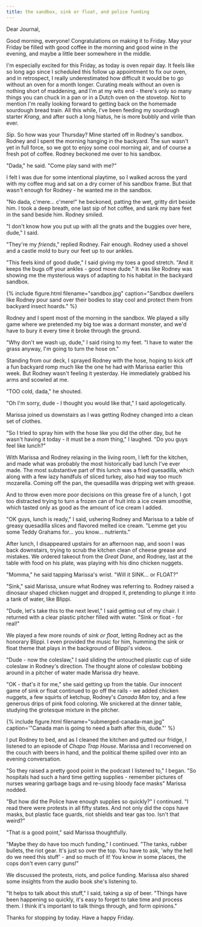```yaml
---
title: the sandbox, sink or float, and police funding
---
```


Dear Journal,

Good morning, everyone!  Congratulations on making it to Friday.  May
your Friday be filled with good coffee in the morning and good wine in
the evening, and maybe a little beer somewhere in the middle.

I'm especially excited for this Friday, as today is oven repair day.
It feels like so long ago since I scheduled this follow up appointment
to fix our oven, and in retrospect, I really underestimated how
difficult it would be to go without an oven for a month longer.
Curating meals without an oven is nothing short of maddening, and I'm
at my wits end - there's only so many things you can chuck in a pan or
in a Dutch oven on the stovetop.  Not to mention I'm really looking
forward to getting back on the homemade sourdough bread train.  All
this while, I've been feeding my sourdough starter _Krang_, and after
such a long hiatus, he is more bubbly and virile than ever.

_Sip_.  So how was your Thursday?  Mine started off in Rodney's
sandbox.  Rodney and I spent the morning hanging in the backyard.  The
sun wasn't yet in full force, so we got to enjoy some cool morning
air, and of course a fresh pot of coffee.  Rodney beckoned me over to
his sandbox.

"Dada," he said.  "Come play sand with me?"

I felt I was due for some intentional playtime, so I walked across the
yard with my coffee mug and sat on a dry corner of his sandbox frame.
But that wasn't enough for Rodney - he wanted me _in_ the sandbox.

"No dada, c'mere... c'mere!" he beckoned, patting the wet, gritty dirt
beside him.  I took a deep breath, one last sip of hot coffee, and
sank my bare feet in the sand beside him.  Rodney smiled.

"I don't know how you put up with all the gnats and the buggies over
here, dude," I said.

"They're my _friends_," replied Rodney.  Fair enough.  Rodney used a
shovel and a castle mold to bury our feet up to our ankles.

"This feels kind of good dude," I said giving my toes a good stretch.
"And it keeps the bugs off your ankles - good move dude."  It was like
Rodney was showing me the mysterious ways of adapting to his habitat
in the backyard sandbox.

{% include figure.html
filename="sandbox.jpg"
caption="Sandbox dwellers like Rodney pour sand over their bodies to
stay cool and protect them from backyard insect hoards." %}

Rodney and I spent most of the morning in the sandbox.  We played a
silly game where we pretended my big toe was a dormant monster, and
we'd have to bury it every time it broke through the ground.

"Why don't we wash up, dude," I said rising to my feet.  "I have to
water the grass anyway, I'm going to turn the hose on."

Standing from our deck, I sprayed Rodney with the hose, hoping to kick
off a fun backyard romp much like the one he had with Marissa earlier
this week.  But Rodney wasn't feeling it yesterday.  He immediately
grabbed his arms and scowled at me.

"TOO cold, dada," he shouted.

"Oh I'm sorry, dude - I thought you would like that," I said
apologetically.

Marissa joined us downstairs as I was getting Rodney changed into a
clean set of clothes.

"So I tried to spray him with the hose like you did the other day, but
he wasn't having it today - it must be a _mom_ thing," I laughed.  "Do
you guys feel like lunch?"

With Marissa and Rodney relaxing in the living room, I left for the
kitchen, and made what was probably the most historically bad lunch
I've ever made.  The most substantive part of this lunch was a fried
quesadilla, which along with a few lazy handfuls of sliced turkey,
also had way too much mozarella.  Coming off the pan, the quesadilla
was dripping wet with grease.

And to throw even more poor decisions on this grease fire of a lunch,
I got too distracted trying to turn a frozen can of fruit into a ice
cream smoothie, which tasted only as good as the amount of ice cream I
added.

"OK guys, lunch is ready," I said, ushering Rodney and Marissa to a
table of greasy quesadilla slices and flavored melted ice cream.
"Lemme get you some Teddy Grahams for... you know... nutrients."

After lunch, I disappeared upstairs for an afternoon nap, and soon I
was back downstairs, trying to scrub the kitchen clean of cheese
grease and mistakes.  We ordered takeout from the _Great Dane_, and
Rodney, last at the table with food on his plate, was playing with his
dino chicken nuggets.

"Momma," he said tapping Marissa's wrist.  "Will it SINK... or FLOAT?"

"Sink," said Marissa, unsure what Rodney was referring to.  Rodney
raised a dinosaur shaped chicken nugget and dropped it, pretending to
plunge it into a tank of water, like Blippi.

"Dude, let's take this to the next level," I said getting out of my
chair.  I returned with a clear plastic pitcher filled with water.
"Sink or float - for real!"

We played a few more rounds of _sink or float_, letting Rodney act as
the honorary Blippi.  I even provided the music for him, humming the
sink or float theme that plays in the background of Blippi's videos.

"Dude - now the coleslaw," I said sliding the untouched plastic cup of
side coleslaw in Rodney's direction.  The thought alone of coleslaw
bobbing around in a pitcher of water made Marissa dry heave.

"OK - that's it for me," she said getting up from the table.  Our
innocent game of sink or float continued to go off the rails - we
added chicken nuggets, a few squirts of ketchup, Rodney's _Canada Man_
toy, and a few generous drips of pink food coloring.  We snickered at
the dinner table, studying the grotesque mixture in the pitcher.

{% include figure.html
filename="submerged-canada-man.jpg"
caption='"Canada man is going to need a bath after this, dude."' %}

I put Rodney to bed, and as I cleaned the kitchen and gutted our
fridge, I listened to an episode of _Chapo Trap House_.  Marissa and I
reconvened on the couch with beers in hand, and the political theme
spilled over into an evening conversation.

"So they raised a pretty good point in the podcast I listened to," I
began.  "So hospitals had such a hard time getting supplies - remember
pictures of nurses wearing garbage bags and re-using bloody face
masks" Marissa nodded.

"But how did the Police have enough supplies so quickly?" I continued.
"I read there were protests in all fifty states.  And not only did the
cops have masks, but plastic face guards, riot shields and tear gas
too.  Isn't that weird?"

"That _is_ a good point," said Marissa thoughtfully.

"Maybe they do have too much funding," I continued.  "The tanks,
rubber bullets, the riot gear.  It's just so over the top.  You have
to ask, 'why the hell do we need this stuff' - and so much of it!  You
know in some places, the cops don't even carry guns!"

We discussed the protests, riots, and police funding.  Marissa also
shared some insights from the audio book she's listening to.

"It helps to talk about this stuff," I said, taking a sip of beer.
"Things have been happening so quickly, it's easy to forget to take
time and process them.  I think it's important to talk things through,
and form opinions."

Thanks for stopping by today.  Have a happy Friday.

